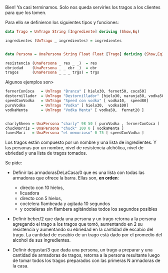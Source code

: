 Bien! Ya casi terminamos. Solo nos queda servirles los tragos a los clientes para que los tomen.

Para ello se definieron los siguientes tipos y funciones:

```Haskell
data Trago = UnTrago String [Ingrediente] deriving (Show,Eq)

ingredientes (UnTrago _ ingredientes) = ingredientes


data Persona = UnaPersona String Float Float [Trago] deriving (Show,Eq)

resistencia (UnaPersona _ res _ _)  = res
ebriedad    (UnaPersona _ _ ebr _)  = ebr
tragos      (UnaPersona _ _ _ trgs) = trgs

```

Algunos ejemplos son>

```Haskell
fernerConCoca   = UnTrago "Branca" [ hielo30, fernet50, coca50]
destornillador  = UnTrago "Destornillador" [hielo30, naranja50, vodka50]
speedConVodka   = UnTrago "Speed con vodka" [ vodka10,  speed80]
puroVodka       = UnTrago "Vodka" [ hielo30,  vodka100]
vodkaMenta      = UnTrago "Vodka Menta" [ vodka50,  fernet20 ]


charlySheen = UnaPersona "charly" 98 50 [ puroVodka , fernerConCoca ]
chuckNorris = UnaPersona "chuck" 100 0 [ vodkaMenta ]
funesMori   = UnaPersona "el memorioso" 0 75 [ speedConVodka ]
```

Los tragos están compuesto por un nombre y una lista de ingredientes. Y las personas por un nombre, nivel de resistencia alchólica, nivel de ebriedad y una lista de tragos tomados.

Se pide:
- Definir las armadorasDeLaCasa/0 que es una lista con todas las armadoras que ofrece la barra. Ellas son, **en orden**:
  - directo con 10 hielos,
  - licuadora
  - directo con 5 hielos,
  - coctelera flambeada y agitada 10 segundos
  - y cocteleras sin flambera agitándolas todos los segundos posibles

- Definir beber/2 que dada una persona y un trago retorna a la persona agregando el trago a los tragos que tomó, aumentando en 2 su resistencia y aumentando su ebriedad en la cantidad de escabio del trago. La cantidad de escabio de un trago está dado por el promedio del alcohol de sus ingredientes.

- Definir degustar/3 que dada una persona, un trago a preparar y una cantidad de armadoras de tragos, retorna a la persona resultante luego de tomar todos los tragos preparados con las primeras N armadoras de la casa.
